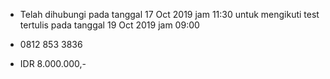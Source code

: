 - Telah dihubungi pada tanggal 17 Oct 2019 jam 11:30 untuk mengikuti test tertulis pada tanggal 19 Oct 2019 jam 09:00

- 0812 853 3836

- IDR 8.000.000,-

